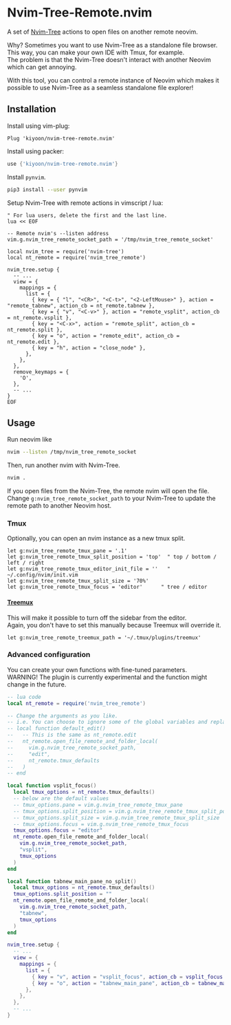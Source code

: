 # Nvim-Tree-Remote.nvim

A set of [Nvim-Tree](https://github.com/nvim-tree/nvim-tree.lua) actions to open files on another remote neovim.

Why? Sometimes you want to use Nvim-Tree as a standalone file browser. This way, you can make your own IDE with Tmux, for example.  
The problem is that the Nvim-Tree doesn't interact with another Neovim which can get annoying.

With this tool, you can control a remote instance of Neovim which makes it possible to use Nvim-Tree as a seamless standalone file explorer!

## Installation

Install using vim-plug:
```vim
Plug 'kiyoon/nvim-tree-remote.nvim'
```

Install using packer:
```lua
use {'kiyoon/nvim-tree-remote.nvim'}
```

Install `pynvim`.  
```bash
pip3 install --user pynvim
```

Setup Nvim-Tree with remote actions in vimscript / lua:  
```vim
" For lua users, delete the first and the last line.
lua << EOF

-- Remote nvim's --listen address
vim.g.nvim_tree_remote_socket_path = '/tmp/nvim_tree_remote_socket'

local nvim_tree = require('nvim-tree')
local nt_remote = require('nvim_tree_remote')

nvim_tree.setup {
  -- ...
  view = {
    mappings = {
      list = {
        { key = { "l", "<CR>", "<C-t>", "<2-LeftMouse>" }, action = "remote_tabnew", action_cb = nt_remote.tabnew },
        { key = { "v", "<C-v>" }, action = "remote_vsplit", action_cb = nt_remote.vsplit },
        { key = "<C-x>", action = "remote_split", action_cb = nt_remote.split },
        { key = "o", action = "remote_edit", action_cb = nt_remote.edit },
        { key = "h", action = "close_node" },
      },
    },
  },
  remove_keymaps = {
    'O',
  },
  -- ...
}
EOF
```

## Usage

Run neovim like  
```bash
nvim --listen /tmp/nvim_tree_remote_socket
```

Then, run another nvim with Nvim-Tree.  
```bash
nvim .
```

If you open files from the Nvim-Tree, the remote nvim will open the file.  
Change `g:nvim_tree_remote_socket_path` to your Nvim-Tree to update the remote path to another Neovim host.

### Tmux

Optionally, you can open an nvim instance as a new tmux split.

```vim
let g:nvim_tree_remote_tmux_pane = '.1'
let g:nvim_tree_remote_tmux_split_position = 'top'  " top / bottom / left / right
let g:nvim_tree_remote_tmux_editor_init_file = ''	" ~/.config/nvim/init.vim
let g:nvim_tree_remote_tmux_split_size = '70%'
let g:nvim_tree_remote_tmux_focus = 'editor'      " tree / editor
```


#### [Treemux](https://github.com/kiyoon/treemux)

This will make it possible to turn off the sidebar from the editor.  
Again, you don't have to set this manually because Treemux will override it.

```vim
let g:nvim_tree_remote_treemux_path = '~/.tmux/plugins/treemux'
```

### Advanced configuration

You can create your own functions with fine-tuned parameters.  
WARNING! The plugin is currently experimental and the function might change in the future.

```lua
-- lua code
local nt_remote = require('nvim_tree_remote')

-- Change the arguments as you like.
-- i.e. You can choose to ignore some of the global variables and replace to what you want.
-- local function default_edit()
--   -- This is the same as nt_remote.edit
--   nt_remote.open_file_remote_and_folder_local(
--     vim.g.nvim_tree_remote_socket_path,
--     "edit",
--     nt_remote.tmux_defaults
--   )
-- end

local function vsplit_focus()
  local tmux_options = nt_remote.tmux_defaults()
  -- below are the default values
  -- tmux_options.pane = vim.g.nvim_tree_remote_tmux_pane
  -- tmux_options.split_position = vim.g.nvim_tree_remote_tmux_split_position
  -- tmux_options.split_size = vim.g.nvim_tree_remote_tmux_split_size
  -- tmux_options.focus = vim.g.nvim_tree_remote_tmux_focus
  tmux_options.focus = "editor"
  nt_remote.open_file_remote_and_folder_local(
    vim.g.nvim_tree_remote_socket_path,
    "vsplit",
    tmux_options
  )
end

local function tabnew_main_pane_no_split()
  local tmux_options = nt_remote.tmux_defaults()
  tmux_options.split_position = ""
  nt_remote.open_file_remote_and_folder_local(
    vim.g.nvim_tree_remote_socket_path,
    "tabnew",
    tmux_options
  )
end

nvim_tree.setup {
  -- ...
  view = {
    mappings = {
      list = {
        { key = "v", action = "vsplit_focus", action_cb = vsplit_focus },
        { key = "o", action = "tabnew_main_pane", action_cb = tabnew_main_pane_no_split },
      },
    },
  },
  -- ...
}
```
